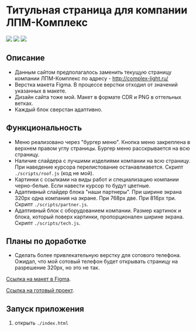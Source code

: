 # Титульная страница для компании ЛПМ-Комплекс

![](https://shields.io/badge/-HTML-orange)
![](https://shields.io/badge/-CSS-blue)
![](https://shields.io/badge/-JavaScript-yellow)

## Описание
* Данным сайтом предполагалось заменить текущую страницу компании ЛПМ-Комплекс по адресу - http://complex-light.ru/
* Верстка макета Figma. В процессе верстки отходил от значений указанных в макете.
* Дизайн сайта тоже мой. Макет в формате CDR и PNG в оттельных ветках.
* Каждый блок сверстан адаптивно.

## Функциональность

* Меню реализовано через "бургер меню". Кнопка меню закреплена в верхнем правом углу страницы. Бургер меню расскрывается на всю страницу.
* Наличие слайдера с лучшими изделиями компании на всю страницу. При наведение курсора перелистование останавлиавется. Скрипт `./scripts/roof.js` (код не мой).
* Картинки с ссылками на виды работ и специализацию компании черно-белые. Если навести курсор то будут цветные.
* Адаптивный слайдер блока "наши партнеры". При ширине экрана 320px одна компания на экране. При 768px две. При 816px три. Скрипт `./scripts/partner.js`.
* Адаптивный блок с оборудованием компании. Размер картинок и блока, который поверх картинки, пропорционален ширине экрана. Скрипт `./scripts/tech.js`.

## Планы по доработке
* Сделать более привлекательную верстку для сотового телефона. Ожидал, что мой сотовый телефон будет открывать страницу на разрешение 320px, но это не так. 

[Ссылка на макет в Figma](https://www.figma.com/file/6Cusjy39hADuiTcmojrFud/Main-2?node-id=0%3A1).

[Ссылка на готовый проект](https://tyt34.github.io/lpm-komplex/).

## Запуск приложения
1. открыть `./index.html`
